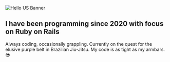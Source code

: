 ![Hello US Banner](https://github.com/DyllanCullingworth/DyllanCullingworth/assets/72195729/8e810949-400f-43ec-87ee-f8af13eec104)

## I have been programming since 2020 with focus on Ruby on Rails
Always coding, occasionally grappling. Currently on the quest for the elusive purple belt in Brazilian Jiu-Jitsu. My code is as tight as my armbars. 😎
<!---
## 💞️ I’m looking to collaborate on ...
## 📫 How to reach me ...


DyllanCullingworth/DyllanCullingworth is a ✨ special ✨ repository because its `README.md` (this file) appears on your GitHub profile.
You can click the Preview link to take a look at your changes.
--->
